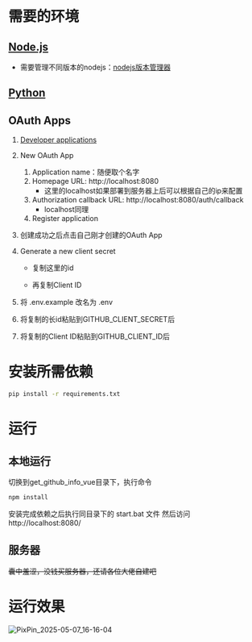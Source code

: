 # 需要的环境

## [Node.js](https://nodejs.org/zh-cn/download)

- 需要管理不同版本的nodejs：[nodejs版本管理器](https://github.com/coreybutler/nvm-windows)

## [Python](https://www.python.org/downloads/)

## OAuth Apps

1. [Developer applications](https://github.com/settings/developers)

2. New OAuth App

   1. Application name：随便取个名字
   2. Homepage URL: http://localhost:8080
      - 这里的localhost如果部署到服务器上后可以根据自己的ip来配置
   3. Authorization callback URL: http://localhost:8080/auth/callback
      - localhost同理
   4. Register application

3. 创建成功之后点击自己刚才创建的OAuth App

4. Generate a new client secret

   - 复制这里的id

   - 再复制Client ID

5. 将 .env.example 改名为 .env 

6. 将复制的长id粘贴到GITHUB_CLIENT_SECRET后

7. 将复制的Client ID粘贴到GITHUB_CLIENT_ID后



# 安装所需依赖

~~~sh
pip install -r requirements.txt
~~~

# 运行

## 本地运行

切换到get_github_info_vue目录下，执行命令

~~~sh
npm install
~~~



安装完成依赖之后执行同目录下的 start.bat 文件 然后访问 http://localhost:8080/

## 服务器

~~囊中羞涩，没钱买服务器，还请各位大佬自建吧~~

# 运行效果

![PixPin_2025-05-07_16-16-04](https://github.com/user-attachments/assets/96a6b683-d70a-4b42-a062-adb64cdc997e)

